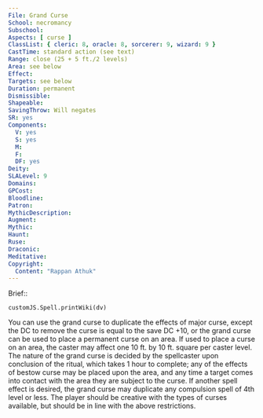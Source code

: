 ```yaml
---
File: Grand Curse
School: necromancy
Subschool: 
Aspects: [ curse ]
ClassList: { cleric: 8, oracle: 8, sorcerer: 9, wizard: 9 }
CastTime: standard action (see text)
Range: close (25 + 5 ft./2 levels)
Area: see below
Effect: 
Targets: see below
Duration: permanent
Dismissible: 
Shapeable: 
SavingThrow: Will negates
SR: yes
Components:
  V: yes
  S: yes
  M: 
  F: 
  DF: yes
Deity: 
SLALevel: 9
Domains: 
GPCost: 
Bloodline: 
Patron: 
MythicDescription: 
Augment: 
Mythic: 
Haunt: 
Ruse: 
Draconic: 
Meditative: 
Copyright:
  Content: "Rappan Athuk"
---
```

Brief:: 

```dataviewjs
customJS.Spell.printWiki(dv)
```

You can use the grand curse to duplicate the effects of major curse, except the DC to remove the curse is equal to the save DC +10, or the grand curse can be used to place a permanent curse on an area.  If used to place a curse on an area, the caster may affect one 10 ft. by 10 ft. square per caster level.  The nature of the grand curse is decided by the spellcaster upon conclusion of the ritual, which takes 1 hour to complete; any of the effects of bestow curse may be placed upon the area, and any time a target comes into contact with the area they are subject to the curse. If another spell effect is desired, the grand curse may duplicate any compulsion spell of 4th level or less. The player should be creative with the types of curses available, but should be in line with the above restrictions.
